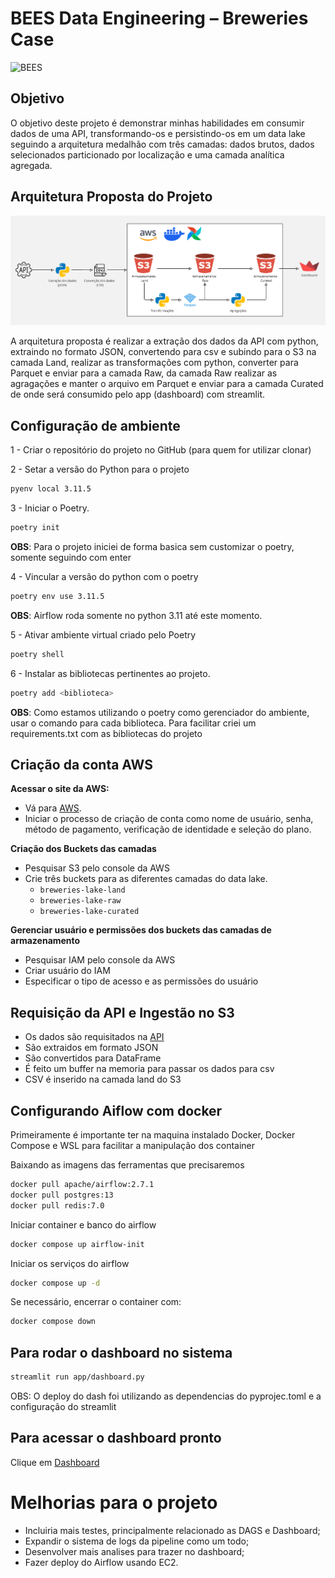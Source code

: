 # BEES Data Engineering – Breweries Case

<img src="https://miro.medium.com/v2/resize:fit:2400/1*6Eg35s47bNX7BcPzM0Fllg.png" alt="BEES" width="600" height="300">

## Objetivo

O objetivo deste projeto é demonstrar minhas habilidades em consumir dados de uma API, transformando-os e persistindo-os
em um data lake seguindo a arquitetura medalhão com três camadas: dados brutos, dados selecionados
particionado por localização e uma camada analítica agregada.

## Arquitetura Proposta do Projeto

![arq](breweries_extraction.png)

A arquitetura proposta é realizar a extração dos dados da API com python, extraindo no formato JSON, convertendo para csv e subindo para o S3 na camada Land, realizar as transformações com python, converter para Parquet e enviar para a camada Raw, da camada Raw realizar as agragações e manter o arquivo em Parquet e enviar para a camada Curated de onde será consumido pelo app (dashboard) com streamlit. 

## Configuração de ambiente

1 - Criar o repositório do projeto no GitHub (para quem for utilizar clonar)

2 - Setar a versão do Python para o projeto

```bash
pyenv local 3.11.5
```

3 - Iniciar o Poetry. 

```bash
poetry init
```
**OBS**: Para o projeto iniciei de forma basica sem customizar o poetry, somente seguindo com enter

4 - Vincular a versão do python com o poetry

```bash
poetry env use 3.11.5
```
**OBS**: Airflow roda somente no python 3.11 até este momento.

5 -  Ativar ambiente virtual criado pelo Poetry
```bash
poetry shell
```

6 - Instalar as bibliotecas pertinentes ao projeto.


```bash
poetry add <biblioteca>
```

**OBS**: Como estamos utilizando o poetry como gerenciador do ambiente, usar o comando para cada biblioteca. Para facilitar criei um requirements.txt com as bibliotecas do projeto

## Criação da conta AWS

**Acessar o site da AWS:**

- Vá para [AWS](https://aws.amazon.com/).
- Iniciar o processo de criação de conta como nome de usuário, senha, método de pagamento, verificação de identidade e seleção do plano.

**Criação dos Buckets das camadas**

- Pesquisar S3 pelo console da AWS
- Crie três buckets para as diferentes camadas do data lake.
    - `breweries-lake-land`
    - `breweries-lake-raw`
    - `breweries-lake-curated`

**Gerenciar usuário e permissões dos buckets das camadas de armazenamento**

- Pesquisar IAM pelo console da AWS
- Criar usuário do IAM
- Especificar o tipo de acesso e as permissões do usuário


## Requisição da API e Ingestão no S3

- Os dados são requisitados na [API](https://api.openbrewerydb.org/breweries)
- São extraidos em formato JSON
- São convertidos para DataFrame
- É feito um buffer na memoria para passar os dados para csv
- CSV é inserido na camada land do S3

## Configurando Aiflow com docker

Primeiramente é importante ter na maquina instalado Docker, Docker Compose e WSL para facilitar a manipulação dos container

Baixando as imagens das ferramentas que precisaremos

```bash
docker pull apache/airflow:2.7.1
docker pull postgres:13
docker pull redis:7.0
```

Iniciar container e banco do airflow

```bash
docker compose up airflow-init
```

Iniciar os serviços do airflow

```bash
docker compose up -d
```

Se necessário, encerrar o container com:
```bash
docker compose down
```

## Para rodar o dashboard no sistema
```bash
streamlit run app/dashboard.py
```

OBS: O deploy do dash foi utilizando as dependencias do pyprojec.toml e a configuração do streamlit

## Para acessar o dashboard pronto

Clique em [Dashboard](https://bees-breweries-case.streamlit.app/)

# Melhorias para o projeto

- Incluiria mais testes, principalmente relacionado as DAGS e Dashboard;
- Expandir o sistema de logs da pipeline como um todo;
- Desenvolver mais analises para trazer no dashboard;
- Fazer deploy do Airflow usando EC2.